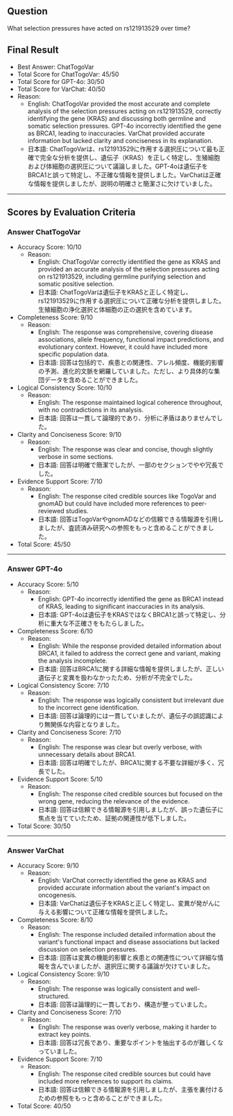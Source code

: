 ## Question

What selection pressures have acted on rs121913529 over time?

## Final Result

- Best Answer: ChatTogoVar
- Total Score for ChatTogoVar: 45/50
- Total Score for GPT-4o: 30/50
- Total Score for VarChat: 40/50
- Reason:
  - English: ChatTogoVar provided the most accurate and complete analysis of the selection pressures acting on rs121913529, correctly identifying the gene (KRAS) and discussing both germline and somatic selection pressures. GPT-4o incorrectly identified the gene as BRCA1, leading to inaccuracies. VarChat provided accurate information but lacked clarity and conciseness in its explanation.
  - 日本語: ChatTogoVarは、rs121913529に作用する選択圧について最も正確で完全な分析を提供し、遺伝子（KRAS）を正しく特定し、生殖細胞および体細胞の選択圧について議論しました。GPT-4oは遺伝子をBRCA1と誤って特定し、不正確な情報を提供しました。VarChatは正確な情報を提供しましたが、説明の明確さと簡潔さに欠けていました。

---

## Scores by Evaluation Criteria

### Answer ChatTogoVar
- Accuracy Score: 10/10
  - Reason: 
    - English: ChatTogoVar correctly identified the gene as KRAS and provided an accurate analysis of the selection pressures acting on rs121913529, including germline purifying selection and somatic positive selection.
    - 日本語: ChatTogoVarは遺伝子をKRASと正しく特定し、rs121913529に作用する選択圧について正確な分析を提供しました。生殖細胞の浄化選択と体細胞の正の選択を含めています。
- Completeness Score: 9/10
  - Reason: 
    - English: The response was comprehensive, covering disease associations, allele frequency, functional impact predictions, and evolutionary context. However, it could have included more specific population data.
    - 日本語: 回答は包括的で、疾患との関連性、アレル頻度、機能的影響の予測、進化的文脈を網羅していました。ただし、より具体的な集団データを含めることができました。
- Logical Consistency Score: 10/10
  - Reason: 
    - English: The response maintained logical coherence throughout, with no contradictions in its analysis.
    - 日本語: 回答は一貫して論理的であり、分析に矛盾はありませんでした。
- Clarity and Conciseness Score: 9/10
  - Reason: 
    - English: The response was clear and concise, though slightly verbose in some sections.
    - 日本語: 回答は明確で簡潔でしたが、一部のセクションでやや冗長でした。
- Evidence Support Score: 7/10
  - Reason: 
    - English: The response cited credible sources like TogoVar and gnomAD but could have included more references to peer-reviewed studies.
    - 日本語: 回答はTogoVarやgnomADなどの信頼できる情報源を引用しましたが、査読済み研究への参照をもっと含めることができました。
- Total Score: 45/50

---

### Answer GPT-4o
- Accuracy Score: 5/10
  - Reason: 
    - English: GPT-4o incorrectly identified the gene as BRCA1 instead of KRAS, leading to significant inaccuracies in its analysis.
    - 日本語: GPT-4oは遺伝子をKRASではなくBRCA1と誤って特定し、分析に重大な不正確さをもたらしました。
- Completeness Score: 6/10
  - Reason: 
    - English: While the response provided detailed information about BRCA1, it failed to address the correct gene and variant, making the analysis incomplete.
    - 日本語: 回答はBRCA1に関する詳細な情報を提供しましたが、正しい遺伝子と変異を扱わなかったため、分析が不完全でした。
- Logical Consistency Score: 7/10
  - Reason: 
    - English: The response was logically consistent but irrelevant due to the incorrect gene identification.
    - 日本語: 回答は論理的には一貫していましたが、遺伝子の誤認識により無関係な内容となりました。
- Clarity and Conciseness Score: 7/10
  - Reason: 
    - English: The response was clear but overly verbose, with unnecessary details about BRCA1.
    - 日本語: 回答は明確でしたが、BRCA1に関する不要な詳細が多く、冗長でした。
- Evidence Support Score: 5/10
  - Reason: 
    - English: The response cited credible sources but focused on the wrong gene, reducing the relevance of the evidence.
    - 日本語: 回答は信頼できる情報源を引用しましたが、誤った遺伝子に焦点を当てていたため、証拠の関連性が低下しました。
- Total Score: 30/50

---

### Answer VarChat
- Accuracy Score: 9/10
  - Reason: 
    - English: VarChat correctly identified the gene as KRAS and provided accurate information about the variant's impact on oncogenesis.
    - 日本語: VarChatは遺伝子をKRASと正しく特定し、変異が発がんに与える影響について正確な情報を提供しました。
- Completeness Score: 8/10
  - Reason: 
    - English: The response included detailed information about the variant's functional impact and disease associations but lacked discussion on selection pressures.
    - 日本語: 回答は変異の機能的影響と疾患との関連性について詳細な情報を含んでいましたが、選択圧に関する議論が欠けていました。
- Logical Consistency Score: 9/10
  - Reason: 
    - English: The response was logically consistent and well-structured.
    - 日本語: 回答は論理的に一貫しており、構造が整っていました。
- Clarity and Conciseness Score: 7/10
  - Reason: 
    - English: The response was overly verbose, making it harder to extract key points.
    - 日本語: 回答は冗長であり、重要なポイントを抽出するのが難しくなっていました。
- Evidence Support Score: 7/10
  - Reason: 
    - English: The response cited credible sources but could have included more references to support its claims.
    - 日本語: 回答は信頼できる情報源を引用しましたが、主張を裏付けるための参照をもっと含めることができました。
- Total Score: 40/50